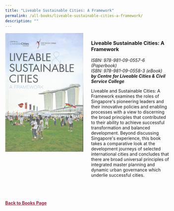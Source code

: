 ```yaml
---
title: "Liveable Sustainable Cities: A Framework"
permalink: /all-books/liveable-sustainable-cities-a-framework/
description: ""
---
```

<style>


.grid-container {
	display: grid;
	grid-template-columns: 50% 50%;
	grid-gap: 5%
	}
	
img {
		object-fit: contain;
		width: 100%;
		height: 80%;
	}	

.chapter-divider {
	margin-top: 5%;
	}	
	
.back a
{
	color: #9f2943;
	font-weight: bold;
	
}	


</style>

<div class="grid-container">
	<div class="grid-child"><img src="/images/Books/Liveable%20&amp;%20Sustainable%20Cities.png"></div>
	<div class="grid-child">
		<h3>Liveable Sustainable Cities: A Framework</h3>
		<i>ISBN: 978-981-09-0557-6 (Paperbook)</i><br>
		<i>ISBN: 978-981-09-0558-3 (eBook)</i><br>
		<b><i>by Centre for Liveable Cities &amp; Civil Service College</i></b>
		<p>Liveable and Sustainable Cities: A Framework examines the roles of Singapore's pioneering leaders and their innovative policies and enabling processes with a view to discerning the broad principles that contributed to their ability to achieve successful transformation and balanced development. Beyond discussing Singapore's experience, this book takes a comparative look at the development journeys of selected international cities and concludes that there are broad universal principles of integrated master planning and dynamic urban governance which underlie successful cities.</p>
	</div>

</div>

<div>

<div class="chapter-divider">
<p><b></b></p>

</div>
	
<div class="chapter-divider">
<p><b></b></p>

</div>
		
<div class="chapter-divider">
<p><b></b></p>

</div>
	
<div class="chapter-divider">
<p><b></b></p>

</div>
	
<div class="chapter-divider">
<p><b></b></p>

</div>
	








</div>



<br>
<br>
<div class="back">
<a href="/books/">Back to Books Page</a>	

</div>